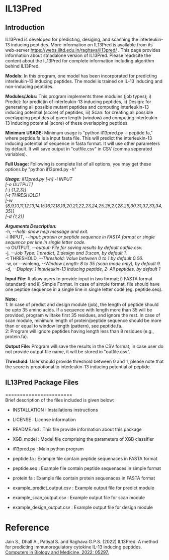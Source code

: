 # **IL13Pred**
## Introduction
IL13Pred is developed for predicting, desiging, and scanning the interleukin-13 inducing peptides. More information on IL13Pred is available from its web-server https://webs.iiitd.edu.in/raghava/il13pred/ . This page provides information about stnadalone version of IL13Pred. Please read/cite the content about the IL13Pred for complete information including algorithm behind IL13Pred.

**Models:** In this program, one model has been incorporated for predicting interleukin-13 inducing peptides. The model is trained on IL-13 inducing and non-inducing peptides.

**Modules/Jobs:** This program implements three modules (job types); i) Predict: for predictin of interleukin-13 inducing peptides, ii) Design: for generating all possible mutant peptides and computing interleukin-13 inducing potential (score) of peptides, iii) Scan: for creating all possible overlapping peptides of given length (window) and computing interleukin-13 inducing potential (score) of these overlapping peptides.

**Minimum USAGE:** Minimum usage is "python il13pred.py -i peptide.fa," where peptide.fa is a input fasta file. This will predict the interleukin-13 inducing potential of sequence  in fasta format. It will use other parameters by default. It will save output in "outfile.csv" in CSV (comma seperated variables).

**Full Usage:** Following is complete list of all options, you may get these options by "python il13pred.py -h" 

***Usage:*** *il13pred.py [-h] -i INPUT* 
		<br>    *[-o OUTPUT]*
		<br>	*[-j {1,2,3}]*
		<br>	*[-t THRESHOLD]* 
		<br>	*[-w {8,9,10,11,12,13,14,15,16,17,18,19,20,21,22,23,24,25,26,27,28,29,30,31,32,33,34,35}]* 
		<br>	*[-d {1,2}]*

***Arguments Description:***
 <br> -h,   *--help: show help message and exit.*
 <br> -i INPUT, *--input: protein or peptide sequence in FASTA format or single sequence per line in single letter code.*
  <br> -o OUTPUT, *--output: File for saving results by default outfile.csv.*
  <br> -j, *--Job Type: 1:predict, 2:design and 3:scan, by default 1.*
 <br> -t THRESHOLD, *--Threshold: Value between 0 to 1 by default 0.06.*
 <br> -w, or --winleng, *--Window Length: 8 to 35 (scan mode only), by default 9.*
  <br> -d, *--Display: 1:Interleukin-13 inducing peptide, 2: All peptides, by default 1*


**Input File:** It allow users to provide input in two format; i) FASTA format (standard) and ii) Simple Format. In case of simple format, file should have one peptide sequence in a single line in single letter code (eg. peptide.seq). 


**Note:**
<br> 1: In case of predict and design module (job), the length of peptide should be upto 35 amino acids. If a sequence with length more than 35 will be provided, program willtake first 35 residues, and ignore the rest. In case of scan module, minimum length of protein/peptide sequence should be more than or equal to window length (pattern), see peptide.fa.
<br> 2: Program will ignore peptides having length less than 8 residues (e.g., protein.fa).

**Output File:** Program will save the results in the CSV format, in case user do not provide output file name, it will be stored in "outfile.csv".

**Threshold:** User should provide threshold between 0 and 1, please note that the score is propotional to interleukin-13 inducing potential of peptide.


## IL13Pred Package Files
=======================
<br> Brief description of the files included is given below:

* INSTALLATION  			: Installations instructions

* LICENSE       			: License information

* README.md     			: This file provide information about this package

* XGB_model       		: Model file comprising the parameters of XGB classifier

* il13pred.py 			: Main python program 

* peptide.fa			: Example file contain peptide sequenaces in FASTA format

* peptide.seq			: Example file contain peptide sequenaces in simple format

* protein.fa			: Example file contain protein sequenaces in FASTA format 

* example_predict_output.csv	: Example output file for predict module

* example_scan_output.csv		: Example output file for scan module

* example_design_output.csv	: Example output file for design module
            	
# Reference
Jain S., Dhall A., Patiyal S. and Raghava G.P.S. (2022) IL13Pred: A method for predicting immunoregulatory cytokine IL-13 inducing peptides.
<a href="https://pubmed.ncbi.nlm.nih.gov/35152041/">Computers in Biology and Medicine, 2022: 05297.</a>
